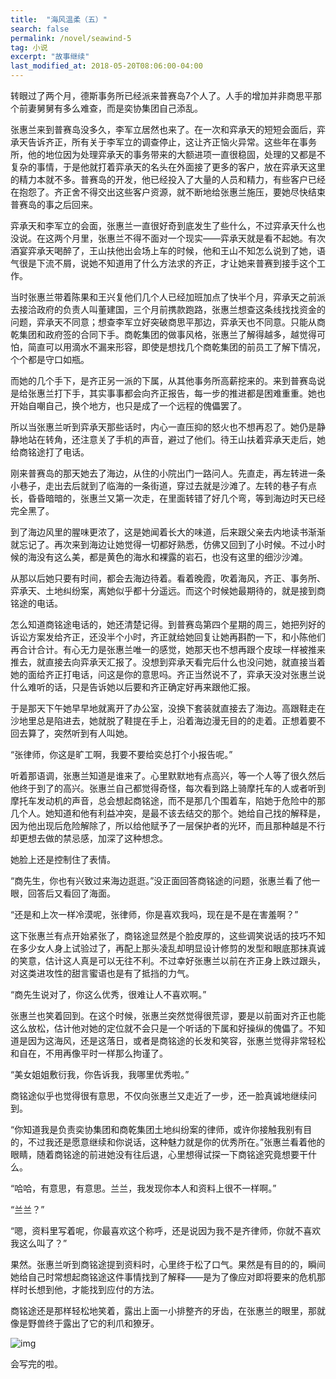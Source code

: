 ```yaml
---
title:  "海风温柔（五）"
search: false
permalink: /novel/seawind-5
tag: 小说
excerpt: "故事继续"
last_modified_at: 2018-05-20T08:06:00-04:00
---
```




转眼过了两个月，德斯事务所已经派来普赛岛7个人了。人手的增加并非商思平那个前妻舅舅有多么难查，而是奕协集团自己添乱。

 

张惠兰来到普赛岛没多久，李军立居然也来了。在一次和弈承天的短短会面后，弈承天告诉齐正，所有关于李军立的调查停止，这让齐正恼火异常。这些年在事务所，他的地位因为处理弈承天的事务带来的大额进项一直很稳固，处理的又都是不复杂的事情，于是他就打着弈承天的名头在外面接了更多的客户，放在弈承天这里的精力本就不多。普赛岛的开发，他已经投入了大量的人员和精力，有些客户已经在抱怨了。齐正舍不得交出这些客户资源，就不断地给张惠兰施压，要她尽快结束普赛岛的事之后回来。

 

弈承天和李军立的会面，张惠兰一直很好奇到底发生了些什么，不过弈承天什么也没说。在这两个月里，张惠兰不得不面对一个现实——弈承天就是看不起她。有次酒宴弈承天喝醉了，王山扶他出会场上车的时候，他和王山不知怎么说到了她，语气很是下流不屑，说她不知道用了什么方法求的齐正，才让她来普赛到接手这个工作。

 

当时张惠兰带着陈果和王兴复他们几个人已经加班加点了快半个月，弈承天之前派去接洽政府的负责人叫董建国，三个月前携款跑路，张惠兰想查这条线找找资金的问题，弈承天不同意；想查李军立好突破商思平那边，弈承天也不同意。只能从商乾集团和政府签的合同下手。商乾集团的做事风格，张惠兰了解得越多，越觉得可怕，简直可以用滴水不漏来形容，即使是想找几个商乾集团的前员工了解下情况，个个都是守口如瓶。

 

而她的几个手下，是齐正另一派的下属，从其他事务所高薪挖来的。来到普赛岛说是给张惠兰打下手，其实事事都会向齐正报告，每一步的推进都是困难重重。她也开始自嘲自己，换个地方，也只是成了一个远程的傀儡罢了。

 

所以当张惠兰听到弈承天那些话时，内心一直压抑的怒火也不想再忍了。她仍是静静地站在转角，还注意关了手机的声音，避过了他们。待王山扶着弈承天走后，她给商铭途打了电话。

 

刚来普赛岛的那天她去了海边，从住的小院出门一路问人。先直走，再左转进一条小巷子，走出去后就到了临海的一条街道，穿过去就是沙滩了。左转的巷子有点长，昏昏暗暗的，张惠兰又第一次走，在里面转错了好几个弯，等到海边时天已经完全黑了。

 

到了海边风里的腥味更浓了，这是她闻着长大的味道，后来跟父亲去内地读书渐渐就忘记了。再次来到海边让她觉得一切都好熟悉，仿佛又回到了小时候。不过小时候的海没有这么美，都是黄色的海水和裸露的岩石，也没有这里的细沙沙滩。

 

从那以后她只要有时间，都会去海边待着。看着晚霞，吹着海风，齐正、事务所、弈承天、土地纠纷案，离她似乎都十分遥远。而这个时候她最期待的，就是接到商铭途的电话。

 

怎么知道商铭途电话的，她还清楚记得。到普赛岛第四个星期的周三，她把列好的诉讼方案发给齐正，还没半个小时，齐正就给她回复让她再斟酌一下，和小陈他们再合计合计。有心无力是张惠兰唯一的感觉，她那天也不想再跟个皮球一样被推来推去，就直接去向弈承天汇报了。没想到弈承天看完后什么也没问她，就直接当着她的面给齐正打电话，问这是你的意思吗。齐正当然说不了，弈承天没对张惠兰说什么难听的话，只是告诉她以后要和齐正确定好再来跟他汇报。

 

于是那天下午她早早地就离开了办公室，没换下套装就直接去了海边。高跟鞋走在沙地里总是陷进去，她就脱了鞋提在手上，沿着海边漫无目的的走着。正想着要不回去算了，突然听到有人叫她。

 

“张律师，你这是旷工啊，我要不要给奕总打个小报告呢。”

 

听着那语调，张惠兰知道是谁来了。心里默默地有点高兴，等一个人等了很久然后他终于到了的高兴。张惠兰自己都觉得奇怪，每次看到路上骑摩托车的人或者听到摩托车发动机的声音，总会想起商铭途，而不是那几个围着车，陷她于危险中的那几个人。她知道和他有利益冲突，是最不该去结交的那个。她给自己找的解释是，因为他出现后危险解除了，所以给他赋予了一层保护者的光环，而且那种越是不行却更想去做的禁忌感，加深了这种想念。

 

她脸上还是控制住了表情。

 

“商先生，你也有兴致过来海边逛逛。”没正面回答商铭途的问题，张惠兰看了他一眼，回答后又看回了海面。

 

“还是和上次一样冷漠呢，张律师，你是喜欢我吗，现在是不是在害羞啊？”

 

这下张惠兰有点开始紧张了，商铭途显然是个脸皮厚的，这些调笑说话的技巧不知在多少女人身上试验过了，再配上那头凌乱却明显设计修剪的发型和眼底那抹真诚的笑意，估计这人真是可以无往不利。不过幸好张惠兰以前在齐正身上跌过跟头，对这类进攻性的甜言蜜语也是有了抵挡的力气。

 

“商先生说对了，你这么优秀，很难让人不喜欢啊。”

 

张惠兰也笑着回到。在这个时候，张惠兰突然觉得很荒谬，要是以前面对齐正也能这么放松，估计他对她的定位就不会只是一个听话的下属和好操纵的傀儡了。不知道是因为这海风，还是这落日，或者是商铭途的长发和笑容，张惠兰觉得非常轻松和自在，不用再像平时一样那么拘谨了。

 

“美女姐姐敷衍我，你告诉我，我哪里优秀啦。”

 

商铭途似乎也觉得很有意思，不仅向张惠兰又走近了一步，还一脸真诚地继续问到。

 

“你知道我是负责奕协集团和商乾集团土地纠纷案的律师，或许你接触我别有目的，不过我还是愿意继续和你说话，这种魅力就是你的优秀所在。”张惠兰看着他的眼睛，随着商铭途的前进她没有往后退，心里想得试探一下商铭途究竟想要干什么。

 

“哈哈，有意思，有意思。兰兰，我发现你本人和资料上很不一样啊。”

 

“兰兰？”

“嗯，资料里写着呢，你最喜欢这个称呼，还是说因为我不是齐律师，你就不喜欢我这么叫了？”

 

果然。张惠兰听到商铭途提到资料时，心里终于松了口气。果然是有目的的，瞬间她给自己时常想起商铭途这件事情找到了解释——是为了像应对即将要来的危机那样时长想到他，才能找到应付的方法。

 

商铭途还是那样轻松地笑着，露出上面一小排整齐的牙齿，在张惠兰的眼里，那就像是野兽终于露出了它的利爪和獠牙。

 

![img](https://mmbiz.qpic.cn/mmbiz_jpg/fgOI29GemlkxW9I2jKYYtE1MPIMeqKctNFA0o4tb38k5kUGpxDdy89enrOE8Qkrmh8pJuA7Nh1QicmUMsWL3f6w/640?wx_fmt=jpeg)

 

 会写完的啦。 

 

 

 

 

 

 

 

 

 

 